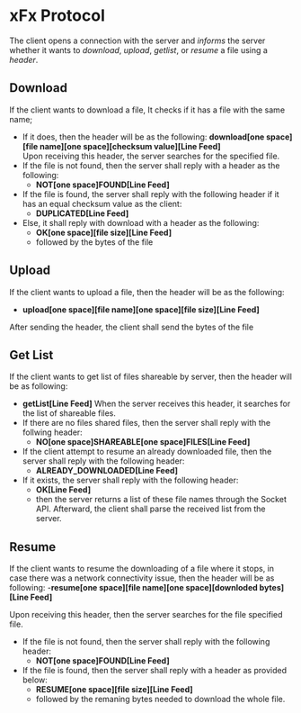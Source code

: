  # xFx Protocol
The client opens a connection with the server and *informs* the server whether it wants to *download*, *upload*, *getlist*, or *resume* a file using a *header*.

## Download
If the client wants to download a file, It checks if it has a file with the same name; 
- If it does, then the header will be as the following:
  **download[one space][file name][one space][checksum value][Line Feed]**   
Upon receiving this header, the server searches for the specified file.
- If the file is not found, then the server shall reply with a header as the following:
  - **NOT[one space]FOUND[Line Feed]**
- If the file is found, the server shall reply with the following header if it has an equal checksum value as the client:
  - **DUPLICATED[Line Feed]**
- Else, it shall reply with download with a header as the following:
    - **OK[one space][file size][Line Feed]**
  - followed by the bytes of the file
		
## Upload
If the client wants to upload a file, then the header will be as the following:
- **upload[one space][file name][one space][file size][Line Feed]**

After sending the header, the client shall send the bytes of the file

## Get List
If the client wants to get list of files shareable by server, then the header will be as following:
- **getList[Line Feed]**
When the server receives this header, it searches for the list of shareable files.
- If there are no files shared files, then the server shall reply with the follwing header:
  - **NO[one space]SHAREABLE[one space]FILES[Line Feed]**
- If the client attempt to resume an already downloaded file, then the server shall reply with the following header:
  - **ALREADY_DOWNLOADED[Line Feed]**   
- If it exists, the server shall reply with the following header:
  - **OK[Line Feed]** 
  - then the server returns a list of these file names through the Socket API. Afterward, the client shall parse the received list from the server.
  
   
## Resume
If the client wants to resume the downloading of a file where it stops, in case there was a network connectivity issue, then the header will be as following:
-**resume[one space][file name][one space][downloded bytes][Line Feed]**

Upon receiving this header, then the server searches for the file specified file.
- If the file is not found, then the server shall reply with the following header:
  - **NOT[one space]FOUND[Line Feed]**
- If the file is found, then the server shall reply with a header as provided below:
  - **RESUME[one space][file size][Line Feed]**
  - followed by the remaning bytes needed to download the whole file.
    
  

   

